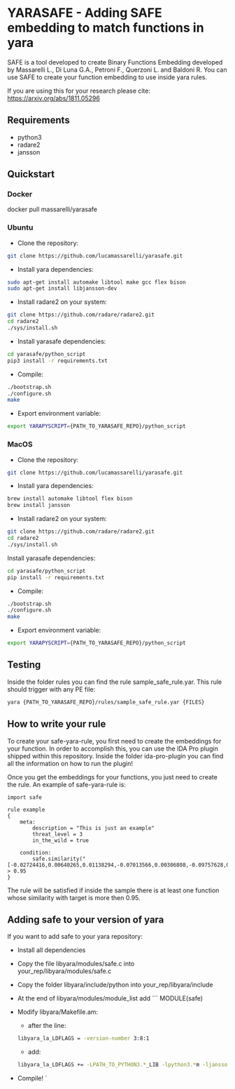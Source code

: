 
# YARASAFE - Adding SAFE embedding to match functions in yara

SAFE is a tool developed to create Binary Functions Embedding developed by 
Massarelli L., Di Luna G.A., Petroni F., Querzoni L. and Baldoni R.
You can use SAFE to create your function embedding to use inside yara rules.

If you are using this for your research please cite:
https://arxiv.org/abs/1811.05296

## Requirements

* python3
* radare2
* jansson

## Quickstart

### Docker

docker pull massarelli/yarasafe

### Ubuntu

* Clone the repository:

```bash
git clone https://github.com/lucamassarelli/yarasafe.git
```

* Install yara dependencies: 

```bash
sudo apt-get install automake libtool make gcc flex bison 
sudo apt-get install libjansson-dev
```

* Install radare2 on your system:

```bash
git clone https://github.com/radare/radare2.git
cd radare2
./sys/install.sh
```

* Install yarasafe dependencies:

```bash
cd yarasafe/python_script
pip3 install -r requirements.txt
```

* Compile:

```bash
./bootstrap.sh
./configure.sh
make
```

* Export environment variable:
```bash
export YARAPYSCRIPT={PATH_TO_YARASAFE_REPO}/python_script
```

### MacOS

* Clone the repository:

```bash
git clone https://github.com/lucamassarelli/yarasafe.git
```

* Install yara dependencies: 

```bash
brew install automake libtool flex bison 
brew install jansson
```

* Install radare2 on your system:

```bash
git clone https://github.com/radare/radare2.git
cd radare2
./sys/install.sh
```

Install yarasafe dependencies:

```bash
cd yarasafe/python_script
pip install -r requirements.txt
```

* Compile:

```bash
./bootstrap.sh
./configure.sh
make
```

* Export environment variable:
```bash
export YARAPYSCRIPT={PATH_TO_YARASAFE_REPO}/python_script
```

## Testing

Inside the folder rules you can find the rule sample_safe_rule.yar. This rule should trigger with any PE file:

```bash
yara {PATH_TO_YARASAFE_REPO}/rules/sample_safe_rule.yar {FILES}
```

## How to write your rule

To create your safe-yara-rule, you first need to create the embeddings for your function.
In order to accomplish this, you can use the IDA Pro plugin shipped within this repository.
Inside the folder ida-pro-plugin you can find all the information on how to run the plugin!

Once you get the embeddings for your functions, you just need to create the rule.
An example of safe-yara-rule is:

```yara
import safe

rule example
{
    meta:
        description = "This is just an example"
        threat_level = 3
        in_the_wild = true

    condition:
        safe.similarity("[-0.02724416,0.00640265,0.01138294,-0.07013566,0.00306808,-0.09757628,0.10414989,-0.13555837,-0.07873314,-0.00725415,-0.01418876,-0.05907412,-0.12452127,0.06237456,0.02260636,-0.06013175,0.11689295,-0.00200026,-0.03594812,0.07857288,-0.00288544,0.01148411,0.00891006,0.04702956,0.1205316,0.0079077,-0.07449158,0.00653283,0.15414064,0.13021031,0.01325423,-0.35491243,-0.00992016,-0.21460094,0.0558461,-0.07761839,-0.10909985,-0.05616508,0.01800609,0.06736821,0.00308393,0.04241242,-0.08351246,0.13501632,-0.10729794,-0.10229874,0.00066896,-0.01963937,0.05516102,-0.01612499,-0.09743191,-0.0314435,-0.01470971,-0.00125769,-0.01774654,0.2332938,0.14166495,0.16998142,-0.04843156,-0.08931472,0.13102795,0.14147657,0.02275739,-0.04335862,0.05724025,0.03936686,-0.10526938,-0.11637416,-0.0112917,0.05484914,-0.06934103,0.2543144,-0.17833991,-0.00828893,0.00174531,-0.03048271,-0.04773486,0.095866,-0.14434388,0.11433239,-0.10749247,0.03952292,0.03988512,-0.11541581,-0.07812429,-0.04978319,0.32052052,-0.0497911,-0.13022986,0.02477266,-0.05968329,0.01724695,0.01577485,-0.0497415,0.24494685,0.00361651,-0.08172874,-0.07473877,-0.01046288,0.02298573]") > 0.95
}
```

The rule will be satisfied if inside the sample there is at least one function
whose similarity with target is more then 0.95.

## Adding safe to your version of yara
If you want to add safe to your yara repository:
* Install all dependencies
* Copy the file libyara/modules/safe.c into your_rep/libyara/modules/safe.c
* Copy the folder libyara/include/python into your_rep/libyara/include
* At the end of libyara/modules/module_list add ``` MODULE(safe)
* Modify libyara/Makefile.am: 
    - after the line:
    ``` bash
    libyara_la_LDFLAGS = -version-number 3:8:1
    ``` 
    - add:

    ``` bash
    libyara_la_LDFLAGS += -LPATH_TO_PYTHON3.*_LIB -lpython3.*m -ljansson 
    ``` 
* Compile! `


